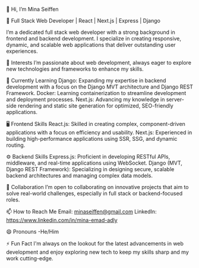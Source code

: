 👋 Hi, I’m Mina Seiffen

🚀 Full Stack Web Developer | React | Next.js | Express | Django

I’m a dedicated full stack web developer with a strong background in frontend and backend development. I specialize in creating responsive, dynamic, and scalable web applications that deliver outstanding user experiences.

👀 Interests
I’m passionate about web development, always eager to explore new technologies and frameworks to enhance my skills.

🌱 Currently Learning
Django: Expanding my expertise in backend development with a focus on the Django MVT architecture and Django REST Framework.
Docker: Learning containerization to streamline development and deployment processes.
Next.js: Advancing my knowledge in server-side rendering and static site generation for optimized, SEO-friendly applications.

🖥️ Frontend Skills
React.js: Skilled in creating complex, component-driven applications with a focus on efficiency and usability.
Next.js: Experienced in building high-performance applications using SSR, SSG, and dynamic routing.

⚙️ Backend Skills
Express.js: Proficient in developing RESTful APIs, middleware, and real-time applications using WebSocket.
Django (MVT, Django REST Framework): Specializing in designing secure, scalable backend architectures and managing complex data models.

💼 Collaboration
I’m open to collaborating on innovative projects that aim to solve real-world challenges, especially in full stack or backend-focused roles.

📫 How to Reach Me
Email: minaseiffen@gmail.com
LinkedIn: https://www.linkedin.com/in/mina-emad-adly

😄 Pronouns
-He/Him

⚡ Fun Fact
I'm always on the lookout for the latest advancements in web development and enjoy exploring new tech to keep my skills sharp and my work cutting-edge.
